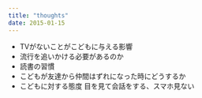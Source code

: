 ```yaml
---
title: "thoughts"
date: 2015-01-15
---
```



* TVがないことがこどもに与える影響
* 流行を追いかける必要があるのか
* 読書の習慣
* こどもが友達から仲間はずれになった時にどうするか
* こどもに対する態度 目を見て会話をする、スマホ見ない
